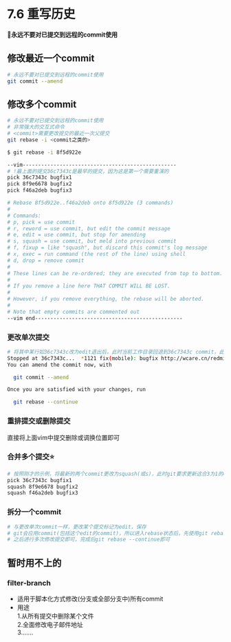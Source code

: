 # 7.6 重写历史
:no_good:**永远不要对已提交到远程的commit使用**

## 修改最近一个commit

```bash
# 永远不要对已提交到远程的commit使用
git commit --amend
```

## 修改多个commit
```bash
# 永远不要对已提交到远程的commit使用
# 非常强大的交互式命令
# <commit>需要更改提交的最近一次父提交
git rebase -i <commit之类的>
```

```bash
$ git rebase -i 8f5d922e

--vim--------------------------------------------------
# !最上面的提交36c7343c是最早的提交，因为这是第一个需要重演的
pick 36c7343c bugfix1
pick 8f9e6678 bugfix2
pick f46a2deb bugfix3

# Rebase 8f5d922e..f46a2deb onto 8f5d922e (3 commands)
#
# Commands:
# p, pick = use commit
# r, reword = use commit, but edit the commit message
# e, edit = use commit, but stop for amending
# s, squash = use commit, but meld into previous commit
# f, fixup = like "squash", but discard this commit's log message
# x, exec = run command (the rest of the line) using shell
# d, drop = remove commit
#
# These lines can be re-ordered; they are executed from top to bottom.
#
# If you remove a line here THAT COMMIT WILL BE LOST.
#
# However, if you remove everything, the rebase will be aborted.
#
# Note that empty commits are commented out
--vim end------------------------------------------------
```

### 更改单次提交
```bash
# 将其中某行如36c7343c改为edit退出后，此时当前工作目录回退到36c7343c commit，此时可以对文件进行改动，改动完按提示进行amend后continue即可
Stopped at 36c7343c...  *1121 fix(mobile): bugfix http://wcare.cn/redmine/issues/1121
You can amend the commit now, with

  git commit --amend

Once you are satisfied with your changes, run

  git rebase --continue
```


### 重排提交或删除提交
直接将上面vim中提交删除或调换位置即可


### 合并多个提交:star:

```bash
# 按照刚才的示例，将最新的两个commit更改为squash(或s)，此时git要求更新这合3为1的commit记录，非常简单
pick 36c7343c bugfix1
squash 8f9e6678 bugfix2
squash f46a2deb bugfix3
```

### 拆分一个commit
```bash
# 与更改单次commit一样，更改某个提交标记为edit，保存
# git会应用commit(包括这个edit的commit)，所以进入rebase状态后，先使用git rebase HEAD^将这个commit撤销为未暂存状态
# 之后进行多次修改提交即可，完成后git rebase --continue即可
```

## 暂时用不上的
### filter-branch

* 适用于脚本化方式修改(分支或全部分支中)所有commit
* 用途  
  1.从所有提交中删除某个文件  
  2.全面修改电子邮件地址  
  3.……
